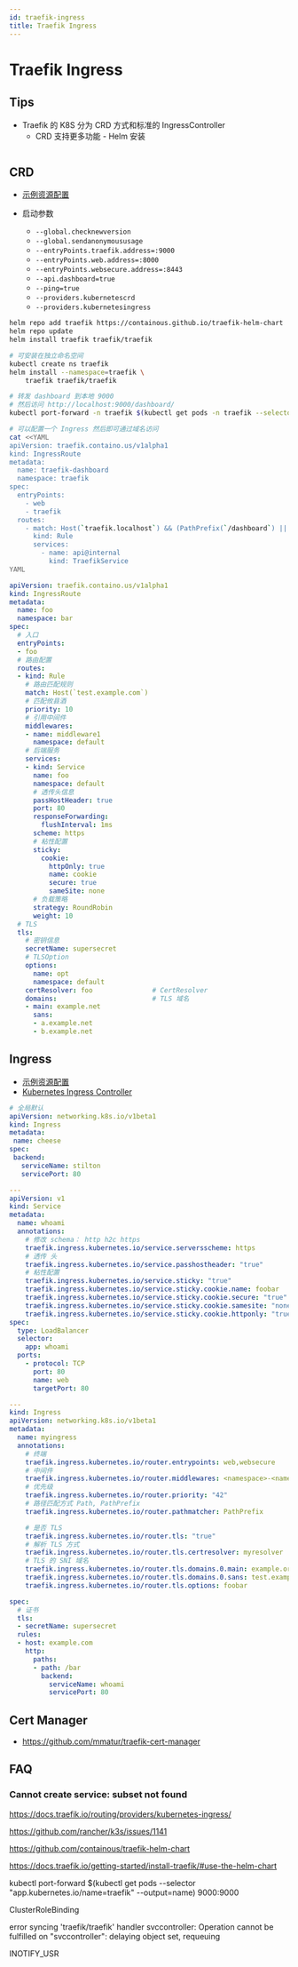 ```yaml
---
id: traefik-ingress
title: Traefik Ingress
---
```


# Traefik Ingress

## Tips
* Traefik 的 K8S 分为 CRD 方式和标准的 IngressController
  * CRD 支持更多功能 - Helm 安装

```bash

```

## CRD
* [示例资源配置](https://github.com/containous/traefik/tree/v2.2/pkg/provider/kubernetes/crd/fixtures)

* 启动参数
  * `--global.checknewversion`
  * `--global.sendanonymoususage`
  * `--entryPoints.traefik.address=:9000`
  * `--entryPoints.web.address=:8000`
  * `--entryPoints.websecure.address=:8443`
  * `--api.dashboard=true`
  * `--ping=true`
  * `--providers.kubernetescrd`
  * `--providers.kubernetesingress`

```bash
helm repo add traefik https://containous.github.io/traefik-helm-chart
helm repo update
helm install traefik traefik/traefik

# 可安装在独立命名空间
kubectl create ns traefik
helm install --namespace=traefik \
    traefik traefik/traefik

# 转发 dashboard 到本地 9000
# 然后访问 http://localhost:9000/dashboard/
kubectl port-forward -n traefik $(kubectl get pods -n traefik --selector "app.kubernetes.io/name=traefik" --output=name) 9000:9000

# 可以配置一个 Ingress 然后即可通过域名访问
cat <<YAML
apiVersion: traefik.containo.us/v1alpha1
kind: IngressRoute
metadata:
  name: traefik-dashboard
  namespace: traefik
spec:
  entryPoints:
    - web
    - traefik
  routes:
    - match: Host(`traefik.localhost`) && (PathPrefix(`/dashboard`) || PathPrefix(`/api`))
      kind: Rule
      services:
        - name: api@internal
          kind: TraefikService
YAML
```

```yaml
apiVersion: traefik.containo.us/v1alpha1
kind: IngressRoute
metadata:
  name: foo
  namespace: bar
spec:
  # 入口
  entryPoints:
  - foo
  # 路由配置
  routes:
  - kind: Rule
    # 路由匹配规则
    match: Host(`test.example.com`)
    # 匹配攸县酒
    priority: 10
    # 引用中间件
    middlewares:
    - name: middleware1
      namespace: default
    # 后端服务
    services:
    - kind: Service
      name: foo
      namespace: default
      # 透传头信息
      passHostHeader: true
      port: 80
      responseForwarding:
        flushInterval: 1ms
      scheme: https
      # 粘性配置
      sticky:
        cookie:
          httpOnly: true
          name: cookie
          secure: true
          sameSite: none
      # 负载策略
      strategy: RoundRobin
      weight: 10
  # TLS
  tls:
    # 密钥信息
    secretName: supersecret
    # TLSOption
    options:
      name: opt
      namespace: default
    certResolver: foo               # CertResolver
    domains:                        # TLS 域名
    - main: example.net
      sans:
      - a.example.net
      - b.example.net
```

## Ingress
* [示例资源配置](https://github.com/containous/traefik/tree/v2.2/pkg/provider/kubernetes/ingress/fixtures)
* [Kubernetes Ingress Controller](https://docs.traefik.io/routing/providers/kubernetes-ingress/)

```yaml
# 全局默认
apiVersion: networking.k8s.io/v1beta1
kind: Ingress
metadata:
 name: cheese
spec:
 backend:
   serviceName: stilton
   servicePort: 80

---
apiVersion: v1
kind: Service
metadata:
  name: whoami
  annotations:
    # 修改 schema： http h2c https
    traefik.ingress.kubernetes.io/service.serversscheme: https
    # 透传 头
    traefik.ingress.kubernetes.io/service.passhostheader: "true"
    # 粘性配置
    traefik.ingress.kubernetes.io/service.sticky: "true"
    traefik.ingress.kubernetes.io/service.sticky.cookie.name: foobar
    traefik.ingress.kubernetes.io/service.sticky.cookie.secure: "true"
    traefik.ingress.kubernetes.io/service.sticky.cookie.samesite: "none"
    traefik.ingress.kubernetes.io/service.sticky.cookie.httponly: "true"
spec:
  type: LoadBalancer
  selector:
    app: whoami
  ports:
    - protocol: TCP
      port: 80
      name: web
      targetPort: 80

---
kind: Ingress
apiVersion: networking.k8s.io/v1beta1
metadata:
  name: myingress
  annotations:
    # 终端
    traefik.ingress.kubernetes.io/router.entrypoints: web,websecure
    # 中间件
    traefik.ingress.kubernetes.io/router.middlewares: <namespace>-<name>@kubernetescrd,cb@file
    # 优先级
    traefik.ingress.kubernetes.io/router.priority: "42"
    # 路径匹配方式 Path, PathPrefix
    traefik.ingress.kubernetes.io/router.pathmatcher: PathPrefix

    # 是否 TLS
    traefik.ingress.kubernetes.io/router.tls: "true"
    # 解析 TLS 方式
    traefik.ingress.kubernetes.io/router.tls.certresolver: myresolver
    # TLS 的 SNI 域名
    traefik.ingress.kubernetes.io/router.tls.domains.0.main: example.org
    traefik.ingress.kubernetes.io/router.tls.domains.0.sans: test.example.org,dev.example.org
    traefik.ingress.kubernetes.io/router.tls.options: foobar

spec:
  # 证书
  tls:
  - secretName: supersecret
  rules:
  - host: example.com
    http:
      paths:
      - path: /bar
        backend:
          serviceName: whoami
          servicePort: 80
```


## Cert Manager
* https://github.com/mmatur/traefik-cert-manager


## FAQ
### Cannot create service: subset not found


https://docs.traefik.io/routing/providers/kubernetes-ingress/

https://github.com/rancher/k3s/issues/1141




https://github.com/containous/traefik-helm-chart

https://docs.traefik.io/getting-started/install-traefik/#use-the-helm-chart

kubectl port-forward $(kubectl get pods --selector "app.kubernetes.io/name=traefik" --output=name) 9000:9000

ClusterRoleBinding

error syncing 'traefik/traefik'
handler svccontroller: Operation cannot be fulfilled on  "svccontroller": delaying object set, requeuing

INOTIFY_USR
